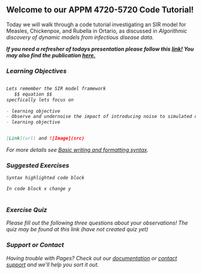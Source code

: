 ## Welcome to our APPM 4720-5720 Code Tutorial!

Today we will walk through a code tutorial investigating an SIR model for Measles, Chickenpox, and Rubella in Ortario, as discussed in <em>Algorithmic discovery of dynamic models from infectious disease data. <em>

**If you need a refresher of todays presentation please follow this [link!](https://docs.google.com/presentation/d/1GRg98F1XywcRTaKcQUPaYT0xAZytR4CvTtMcDWtW5C8/edit?usp=sharing) You may also find the publication [here.](https://doi.org/10.1038/s41598-020-63877-w)**


### Learning Objectives

```markdown

Lets remember the SIR model framework
   $$ equation $$
specfically lets focus on
   
- learning objective 
- Observe and undernoise the impact of introducing noise to simulated data and the impacts on the SINDy outputs. 
- learning objective


[Link](url) and ![Image](src)
```

For more details see [Basic writing and formatting syntax](https://docs.github.com/en/github/writing-on-github/getting-started-with-writing-and-formatting-on-github/basic-writing-and-formatting-syntax).
   
### Suggested Exercises
   
```markdown
Syntax highlighted code block

In code block x change y 
   
```

### Exercise Quiz
   Please fill out the following three questions about your observations!
   The quiz may be found at this link (have not created quiz yet)
   
   
   
   
### Support or Contact

Having trouble with Pages? Check out our [documentation](https://docs.github.com/categories/github-pages-basics/) or [contact support](https://support.github.com/contact) and we’ll help you sort it out.
